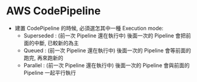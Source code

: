 # AWS CodePipeline

- 建置 CodePipeline 的時候, 必須選怎其中一種 Execution mode:
  - Superseded : (前一次 Pipeline 還在執行中) 後面一次的 Pipeline 會把前面的中斷, 已較新的為主
  - Queued : (前一次 Pipeline 還在執行中) 後面一次的 Pipeline 會等前面的跑完, 再來跑新的
  - Parallel : (前一次 Pipeline 還在執行中) 後面一次的 Pipeline 會與前面的 Pipeline 一起平行執行

